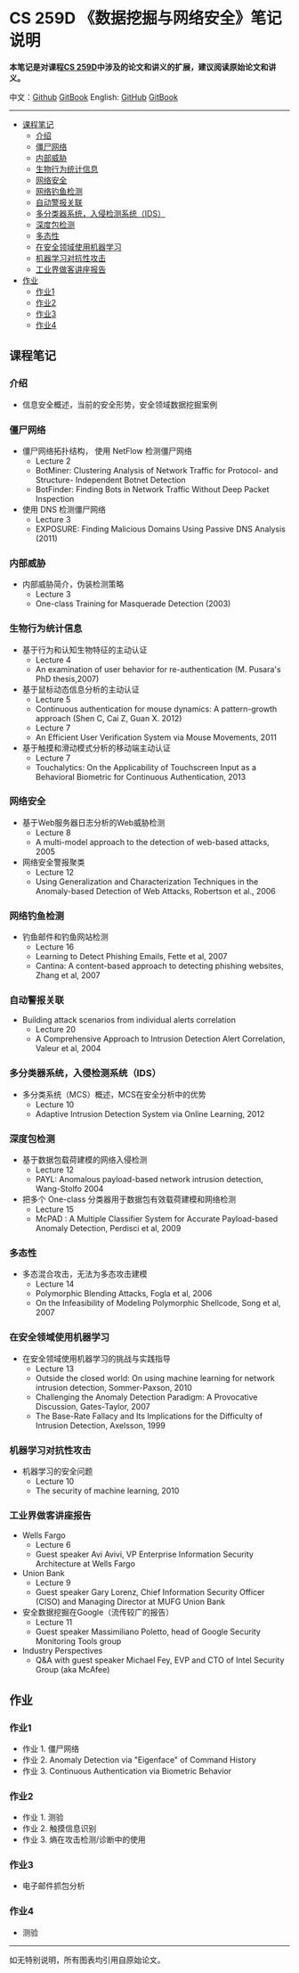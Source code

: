 # CS 259D 《数据挖掘与网络安全》笔记说明

**本笔记是对课程[CS 259D](https://web.stanford.edu/class/cs259d)中涉及的论文和讲义的扩展，建议阅读原始论文和讲义。**

中文：[Github](https://github.com/LeoTsui/CS259D_Notes_HW_cn) [GitBook](https://www.gitbook.com/book/leotsui/cs259d-notes-cn) English: [GitHub](https://github.com/LeoTsui/CS259D_Notes_HW) [GitBook](https://www.gitbook.com/book/leotsui/cs259d-notes)

---

<!-- TOC -->

- [课程笔记](#%E8%AF%BE%E7%A8%8B%E7%AC%94%E8%AE%B0)
    - [介绍](#%E4%BB%8B%E7%BB%8D)
    - [僵尸网络](#%E5%83%B5%E5%B0%B8%E7%BD%91%E7%BB%9C)
    - [内部威胁](#%E5%86%85%E9%83%A8%E5%A8%81%E8%83%81)
    - [生物行为统计信息](#%E7%94%9F%E7%89%A9%E8%A1%8C%E4%B8%BA%E7%BB%9F%E8%AE%A1%E4%BF%A1%E6%81%AF)
    - [网络安全](#%E7%BD%91%E7%BB%9C%E5%AE%89%E5%85%A8)
    - [网络钓鱼检测](#%E7%BD%91%E7%BB%9C%E9%92%93%E9%B1%BC%E6%A3%80%E6%B5%8B)
    - [自动警报关联](#%E8%87%AA%E5%8A%A8%E8%AD%A6%E6%8A%A5%E5%85%B3%E8%81%94)
    - [多分类器系统，入侵检测系统（IDS）](#%E5%A4%9A%E5%88%86%E7%B1%BB%E5%99%A8%E7%B3%BB%E7%BB%9F%EF%BC%8C%E5%85%A5%E4%BE%B5%E6%A3%80%E6%B5%8B%E7%B3%BB%E7%BB%9F%EF%BC%88ids%EF%BC%89)
    - [深度包检测](#%E6%B7%B1%E5%BA%A6%E5%8C%85%E6%A3%80%E6%B5%8B)
    - [多态性](#%E5%A4%9A%E6%80%81%E6%80%A7)
    - [在安全领域使用机器学习](#%E5%9C%A8%E5%AE%89%E5%85%A8%E9%A2%86%E5%9F%9F%E4%BD%BF%E7%94%A8%E6%9C%BA%E5%99%A8%E5%AD%A6%E4%B9%A0)
    - [机器学习对抗性攻击](#%E6%9C%BA%E5%99%A8%E5%AD%A6%E4%B9%A0%E5%AF%B9%E6%8A%97%E6%80%A7%E6%94%BB%E5%87%BB)
    - [工业界做客讲座报告](#%E5%B7%A5%E4%B8%9A%E7%95%8C%E5%81%9A%E5%AE%A2%E8%AE%B2%E5%BA%A7%E6%8A%A5%E5%91%8A)
- [作业](#%E4%BD%9C%E4%B8%9A)
    - [作业1](#%E4%BD%9C%E4%B8%9A1)
    - [作业2](#%E4%BD%9C%E4%B8%9A2)
    - [作业3](#%E4%BD%9C%E4%B8%9A3)
    - [作业4](#%E4%BD%9C%E4%B8%9A4)

<!-- /TOC -->

## 课程笔记

### 介绍

* 信息安全概述，当前的安全形势，安全领域数据挖掘案例

### 僵尸网络

* 僵尸网络拓扑结构， 使用 NetFlow 检测僵尸网络
    * Lecture 2
    * BotMiner: Clustering Analysis of Network Traffic for Protocol- and Structure- Independent Botnet Detection
    * BotFinder: Finding Bots in Network Traffic Without Deep Packet Inspection
* 使用 DNS 检测僵尸网络
    * Lecture 3
    * EXPOSURE: Finding Malicious Domains Using Passive DNS Analysis (2011)

### 内部威胁

* 内部威胁简介，伪装检测策略
    * Lecture 3
    * One-class Training for Masquerade Detection (2003)

### 生物行为统计信息

* 基于行为和认知生物特征的主动认证
    * Lecture 4
    * An examination of user behavior for re-authentication (M. Pusara's PhD thesis,2007)
* 基于鼠标动态信息分析的主动认证
    * Lecture 5
    * Continuous authentication for mouse dynamics: A pattern-growth approach (Shen C, Cai Z, Guan X. 2012)
    * Lecture 7
    * An Efficient User Verification System via Mouse Movements, 2011
* 基于触摸和滑动模式分析的移动端主动认证
    * Lecture 7
    * Touchalytics: On the Applicability of Touchscreen Input as a Behavioral Biometric for Continuous Authentication, 2013

### 网络安全

* 基于Web服务器日志分析的Web威胁检测
    * Lecture 8
    * A multi-model approach to the detection of web-based attacks, 2005
* 网络安全警报聚类
    * Lecture 12
    * Using Generalization and Characterization Techniques in the Anomaly-based Detection of Web Attacks, Robertson et al., 2006

### 网络钓鱼检测

* 钓鱼邮件和钓鱼网站检测
    * Lecture 16
    * Learning to Detect Phishing Emails, Fette et al, 2007
    * Cantina: A content-based approach to detecting phishing websites, Zhang et al, 2007

### 自动警报关联

* Building attack scenarios from individual alerts correlation
    * Lecture 20
    * A Comprehensive Approach to Intrusion Detection Alert Correlation, Valeur et al, 2004

### 多分类器系统，入侵检测系统（IDS）

* 多分类系统（MCS）概述，MCS在安全分析中的优势
    * Lecture 10
    * Adaptive Intrusion Detection System via Online Learning, 2012

### 深度包检测

* 基于数据包载荷建模的网络入侵检测
    * Lecture 12
    * PAYL: Anomalous payload-based network intrusion detection, Wang-Stolfo 2004
* 把多个 One-class 分类器用于数据包有效载荷建模和网络检测
    * Lecture 15
    * McPAD : A Multiple Classifier System for Accurate Payload-based Anomaly Detection, Perdisci et al, 2009

### 多态性

* 多态混合攻击，无法为多态攻击建模
    * Lecture 14
    * Polymorphic Blending Attacks, Fogla et al, 2006
    * On the Infeasibility of Modeling Polymorphic Shellcode, Song et al, 2007

### 在安全领域使用机器学习

* 在安全领域使用机器学习的挑战与实践指导
    * Lecture 13
    * Outside the closed world: On using machine learning for network intrusion detection, Sommer-Paxson, 2010
    * Challenging the Anomaly Detection Paradigm: A Provocative Discussion, Gates-Taylor, 2007
    * The Base-Rate Fallacy and Its Implications for the Difficulty of Intrusion Detection, Axelsson, 1999

### 机器学习对抗性攻击

* 机器学习的安全问题
    * Lecture 10
    * The security of machine learning, 2010

### 工业界做客讲座报告

* Wells Fargo
    * Lecture 6
    * Guest speaker Avi Avivi, VP Enterprise Information Security Architecture at Wells Fargo
* Union Bank
    * Lecture 9
    * Guest speaker Gary Lorenz, Chief Information Security Officer (CISO) and Managing Director at MUFG Union Bank
* 安全数据挖掘在Google（流传较广的报告）
    * Lecture 11
    * Guest speaker Massimiliano Poletto, head of Google Security Monitoring Tools group
* Industry Perspectives
    * Q&A with guest speaker Michael Fey, EVP and CTO of Intel Security Group (aka McAfee)

## 作业

### 作业1

* 作业 1. 僵尸网络
* 作业 2. Anomaly Detection via "Eigenface" of Command History
* 作业 3. Continuous Authentication via Biometric Behavior

### 作业2

* 作业 1. 测验
* 作业 2. 触摸信息识别
* 作业 3. 熵在攻击检测/诊断中的使用

### 作业3

* 电子邮件抓包分析

### 作业4

* 测验

---

如无特别说明，所有图表均引用自原始论文。
